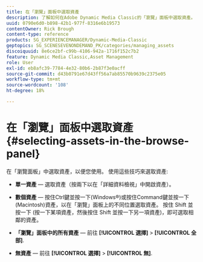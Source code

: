 ```yaml
---
title: 在「瀏覽」面板中選取資產
description: 了解如何在Adobe Dynamic Media Classic的「瀏覽」面板中選取資產。
uuid: 0790e6d0-b898-42b1-977f-8316e6b19573
contentOwner: Rick Brough
content-type: reference
products: SG_EXPERIENCEMANAGER/Dynamic-Media-Classic
geptopics: SG_SCENESEVENONDEMAND_PK/categories/managing_assets
discoiquuid: 8e6ce2bf-c99b-4106-942a-1716f152c7b2
feature: Dynamic Media Classic,Asset Management
role: User
exl-id: eb8afc39-7784-4e32-80b6-2b87f3e0acff
source-git-commit: d43b0791e67d43ff56a7ab85570b9639c2375e05
workflow-type: tm+mt
source-wordcount: '108'
ht-degree: 18%

---
```


# 在「瀏覽」面板中選取資產{#selecting-assets-in-the-browse-panel}

在「瀏覽面板」中選取資產，以便您使用。 使用這些技巧來選取資產:

* **單一資產**  — 選取資產（按兩下以在「詳細資料檢視」中開啟資產）。

* **數個資產**  — 按住Ctrl鍵並按一下(Windows®)或按住Command鍵並按一下(Macintosh)資產，以在「瀏覽」面板上的不同位置選取資產。 按住 Shift 並按一下 (按一下某項資產，然後按住 Shift 並按一下另一項資產)，即可選取相鄰的資產。

* **「瀏覽」面板中的所有資產**  — 前往 **[!UICONTROL 選擇]** > **[!UICONTROL 全部]**.

* **無資產**  — 前往 **[!UICONTROL 選擇]** > **[!UICONTROL 無]**.
